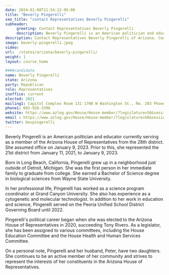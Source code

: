 ```yaml
---
date: 2024-01-08T11:54:12-05:00
title: "Beverly Pingerelli"
seo_title: "contact Representatives Beverly Pingerelli"
subheader:
     greeting: Contact Representatives Beverly Pingerelli
     description: Beverly Pingerelli is an American politician and educator currently serving as a member of the Arizona House of Representatives from the 28th district. She assumed office on January 9, 2023. Prior to this, she represented the 21st district from January 11, 2021, to January 9, 2023.
description: Contact Representatives Beverly Pingerelli of Arizona. Contact information for Beverly Pingerelli includes email address, phone number, and mailing address.
image: beverly-pingerelli.jpeg
video:
url:  /states/arizona/beverly-pingerelli/
weight: 1
layout: course_home

####candidate
name: Beverly Pingerelli
state: Arizona
party: Republican
role: Representatives
inoffice: current
elected: 2021
mailing1: Capitol Complex Room 131 1700 W Washington St., Rm. 203 Phoenix, AZ 85007-2890
phone1: 602-926-3396
website: https://www.azleg.gov/House/House-member/?legislature=56&session=128&legislator=2191/
email : https://www.azleg.gov/House/House-member/?legislature=56&session=128&legislator=2191/
twitter: bevpingerelli
---
```


Beverly Pingerelli is an American politician and educator currently serving as a member of the Arizona House of Representatives from the 28th district. She assumed office on January 9, 2023. Prior to this, she represented the 21st district from January 11, 2021, to January 9, 2023.

Born in Long Beach, California, Pingerelli grew up in a neighborhood just outside of Detroit, Michigan. She was the first person in her immediate family to graduate from college. She earned a Bachelor of Science degree in biological sciences from Wayne State University.

In her professional life, Pingerelli has worked as a science program coordinator at Grand Canyon University. She also has experience as a cytogenetic and molecular technologist. In addition to her work in education and science, Pingerelli served on the Peoria Unified School District Governing Board until 2022.

Pingerelli's political career began when she was elected to the Arizona House of Representatives in 2020, succeeding Tony Rivero. As a legislator, she has been assigned to various committees, including the House Education Committee and the House Health and Human Services Committee.

On a personal note, Pingerelli and her husband, Peter, have two daughters. She continues to be an active member of her community and strives to represent the interests of her constituents in the Arizona House of Representatives.
